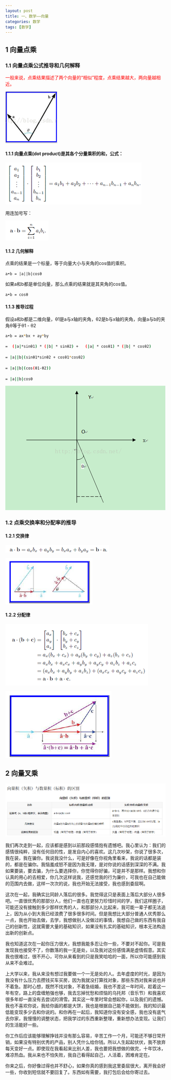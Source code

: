 ```yaml
---
layout: post
title: 一、数学——向量
categories: 数学
tags: [数学]
---
```


## 1 向量点乘
### 1.1 向量点乘公式推导和几何解释

<font color="red">
一般来说，点乘结果描述了两个向量的“相似”程度，点乘结果越大，两向量越相近。
</font>

![alt text](image.png)

#### 1.1.1 向量点乘(dot product)是其各个分量乘积的和，公式：

![alt text](image-1.png)

用连加号写：

![alt text](image-2.png)

#### 1.1.2 几何解释

点乘的结果是一个标量，等于向量大小与夹角的cos值的乘积。

`a•b = |a||b|cosθ`

如果a和b都是单位向量，那么点乘的结果就是其夹角的cos值。

`a•b = cosθ`

#### 1.1.3 推导过程

假设a和b都是二维向量，θ1是a与x轴的夹角，θ2是b与x轴的夹角，向量a与b的夹角θ等于θ1 - θ2

```sh
a•b = ax*bx + ay*by 

=  (|a|*sinθ1) * (|b| * sinθ2) +   (|a| * cosθ1) * (|b| * cosθ2)

= |a||b|(sinθ1*sinθ2 + cosθ1*cosθ2)

= |a||b|(cos(θ1-θ2))

= |a||b|cosθ
```

![alt text](image-3.png)

### 1.2 点乘交换率和分配率的推导

#### 1.2.1 交换律

![alt text](image-4.png)

![alt text](image-5.png)

#### 1.2.2 分配律

![alt text](image-6.png)

![alt text](image-7.png)

## 2 向量叉乘

![alt text](image-8.png)

我们再次走到一起，应该都是感到以前那段感情抱有遗憾吧。我心里认为：我们的感情很纯粹，没有任何目的性，是发自内心的喜欢。这几次吵架，你说了很多次，我在装，我在骗你。我说我没什么，可是好像在你视角里看来，我说的话都是装的，都是在骗你。我恼羞成怒不是因为我无理，是对你说的话感到深深的不满。我如果要装，要去骗，为什么要选择你，你觉得你好骗，可是并不是那样。我想和你认真的用心的去相爱，你几次这样说我，还感觉我的行为廉价，可我也在自己能做的范围内去做，这样一次次的说，我也开始无法接受，我也感到委屈啊。

这次在一起，我确实比同龄人落后的很多。我觉得这只是表面上落后大部分人很多吧。一直很优秀的那部分人，他们一直也在更努力珍惜时间的学，我们这样圈子，可能还没有接触到多少那样优秀的人，和那部分人比起来，我可能一辈子都无法追上，因为从小到大我已经浪费了很多很多时间。但是我想比大部分普通人优秀那么一点，我也开始去做，去学，我想做别人没做过的事情，我想自己做的东西有我自己的创新性，这就需要大量的基础知识，如果没有扎实的基础知识，根本无法构造出新的创新点。

我也知道这次在一起你压力很大，我想我能多忍让你一些，不要对不起你。可是我发现我也接受不了，你数落的我一无是处，以及我对这份感情满是虚情假意。其实我也很难过，很不开心，可你从来看到的只是我笑哈哈的一面，所以你可能感到我从来不会难过。

上大学以来，我从来没有想过我要做一个一无是处的人。去年虚度的时光，是因为我没有什么压力去攒钱买车买房，因为我就没打算找对象，那些东西对我来说也并不着急。那时心想，既然不找对象，不着急结婚，我也不差这一年时间，趁着这一年有空，路上的盘缠勉强也够，我去忘掉忧愁和烦恼的乌托邦（音乐节）和我喜欢很多年却一直没有去尝试的滑雪。其实这一年里时常会想起你，以及我们的遗憾。我也不喜欢你说，我给你画的都是大饼，我也是根据自己能不能做到，我的知识最低能变现多少去和你说的。和你再在一起后，我知道你没有安全感，我也没有底气去你家，我慢慢的调整状态，把我学过的东西重新整理，重新想办法变现。让我们的生活能好一些。

你工作后应该能够理解挣钱并没有那么容易，辛苦工作一个月，可能还不够日常开销，如果没有特别优秀的产品，别人凭什么给你钱。所以人生起起伏伏，我不放弃每天变好一点。即使现在我看起来比别人差，我也要把我想做的做完，十年饮冰，难凉热血。我从来也不怕失败，我自己看得起自己，人活着，困难肯定在。

你来之后，你好像过得也并不舒心，如果你真的感到我这里委屈很大，离开我会好一些，你收到短信就不要回复了。东西如有需要，我打包后会给你寄过去。